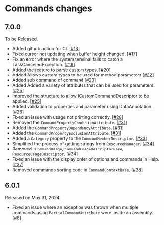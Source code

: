 Commands changes
===================

7.0.0
-------------

To be Released.

* Added github action for CI.  [[#13]]
* Fixed cursor not updating when buffer height changed.  [[#17]]
* Fix an error where the system terminal fails to catch a TaskCanceledException.
  [[#19]]
* Added the feature to parse custom types.  [[#20]]
* Added Allows custom types to be used for method parameters  [[#22]]
* Added sub command of command  [[#23]]
* Added Added a variety of attributes that can be used for parameters.  [[#25]]
* Improved the structure to allow ICustomCommandDescriptor to be applied.
  [[#25]]
* Added validation to properties and parameter using DataAnnotation.  [[#26]]
* Fixed an issue with usage not printing correctly.  [[#28]]
* Removed the `CommandPropertyConditionAttribute`.  [[#31]]
* Added the `CommandPropertyDependencyAttribute`.  [[#31]]
* Added the `CommandPropertyExclusionAttribute`.  [[#31]]
* Added a `Category` property to the `CommandMemberDescriptor`.  [[#33]]
* Simplified the process of getting strings from `ResourceManager`.  [[#34]]
* Removed `ICommandUsage`, `CommandUsageDescriptorBase`, 
  `ResourceUsageDescriptor`.  [[#34]]
* Fixed an issue with the display order of options and commands in Help.  
  [[#37]]
* Removed commands sorting code in `CommandContextBase`.  [[#38]]

[#13]: https://github.com/s2quake/commands/pull/13
[#17]: https://github.com/s2quake/commands/pull/17
[#19]: https://github.com/s2quake/commands/pull/19
[#20]: https://github.com/s2quake/commands/pull/20
[#22]: https://github.com/s2quake/commands/pull/22
[#23]: https://github.com/s2quake/commands/pull/23
[#25]: https://github.com/s2quake/commands/pull/25
[#26]: https://github.com/s2quake/commands/pull/26
[#28]: https://github.com/s2quake/commands/pull/28
[#31]: https://github.com/s2quake/commands/pull/31
[#33]: https://github.com/s2quake/commands/pull/33
[#34]: https://github.com/s2quake/commands/pull/34
[#37]: https://github.com/s2quake/commands/pull/37
[#38]: https://github.com/s2quake/commands/pull/38


6.0.1
-------------

Released on May 31, 2024.

* Fixed an issue where an exception was thrown when multiple 
  commands using `PartialCommandAttribute` were inside an assembly.  [[#8]]

[#8]: https://github.com/s2quake/commands/pull/8

